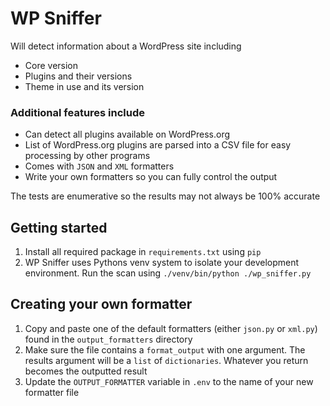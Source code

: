 # WP Sniffer
Will detect information about a WordPress site including
- Core version
- Plugins and their versions
- Theme in use and its version

### Additional features include
- Can detect all plugins available on WordPress.org
- List of WordPress.org plugins are parsed into a CSV file for easy processing by other programs 
- Comes with `JSON` and `XML` formatters
- Write your own formatters so you can fully control the output

The tests are enumerative so the results may not always be 100% accurate

## Getting started
1. Install all required package in `requirements.txt` using `pip`
2. WP Sniffer uses Pythons venv system to isolate your development environment. Run the scan using `./venv/bin/python ./wp_sniffer.py`

## Creating your own formatter
1. Copy and paste one of the default formatters (either `json.py` or `xml.py`) found in the `output_formatters` directory
2. Make sure the file contains a `format_output` with one argument. The results argument will be a `list` of `dictionaries`. Whatever you return becomes the outputted result
3. Update the `OUTPUT_FORMATTER` variable in `.env` to the name of your new formatter file